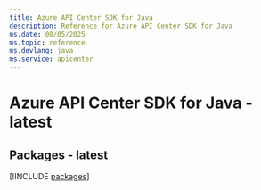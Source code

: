 ```yaml
---
title: Azure API Center SDK for Java
description: Reference for Azure API Center SDK for Java
ms.date: 08/05/2025
ms.topic: reference
ms.devlang: java
ms.service: apicenter
---
```

# Azure API Center SDK for Java - latest
## Packages - latest
[!INCLUDE [packages](api-center-index.md)]